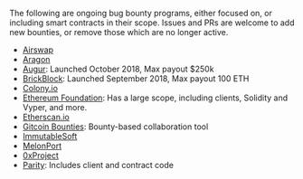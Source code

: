
The following are ongoing bug bounty programs, either focused on, or including smart contracts in their scope. Issues and PRs are welcome to add new bounties, or remove those which are no longer active.

* [Airswap](https://medium.com/fluidity/smart-contracts-and-bug-bounty-ad75733eb53f)
* [Aragon](https://wiki.aragon.org/association/security/#smart-contract-bug-bounty)
* [Augur](https://www.augur.net/bounty/): Launched October 2018, Max payout $250k
* [BrickBlock](https://blog.brickblock.io/join-the-brickblock-bug-bounty-program-7b431f2bcc02): Launched September 2018, Max payout 100 ETH
* [Colony.io](https://blog.colony.io/announcing-the-colony-network-bug-bounty-f44cabaca9a3/)
* [Ethereum Foundation](https://bounty.ethereum.org/#bounty-scope): Has a large scope, including clients, Solidity and Vyper, and more.
* [Etherscan.io](https://etherscan.io/bugbounty)
* [Gitcoin Bounties](https://gitcoin.co/explorer): Bounty-based collaboration tool
* [ImmutableSoft](https://immutablesoft.github.io/ImmutableEcosystem/)
* [MelonPort](https://melonprotocol.com/docs/protocol-security/)
* [0xProject](https://0x.org/docs/guides/bug-bounty-program#rewards)
* [Parity](https://www.parity.io/bug-bounty/): Includes client and contract code
